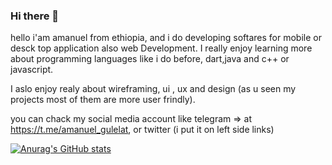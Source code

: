 ### Hi there 👋

hello i'am amanuel from ethiopia, and i do developing softares for mobile or desck top application also web Development. I really enjoy learning more about programming languages like i do before, dart,java and c++ or javascript.

I aslo enjoy realy about wireframing, ui , ux and design (as u seen my projects most of them are more user frindly).

you can chack my social media account like telegram => at https://t.me/amanuel_gulelat,  or twitter (i put it on left side links)

[![Anurag's GitHub stats](https://github-readme-stats.vercel.app/api?username=amanuelongithub)](https://github.com/anuraghazra/github-readme-stats)
